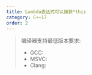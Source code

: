 ```yaml
---
title: Lambda表达式可以捕获*this
category: C++17
order: 2
---
```


> 编译器支持最低版本要求:
> * GCC:
> * MSVC:
> * Clang:
